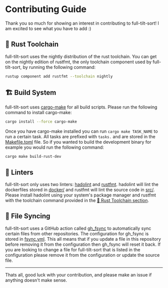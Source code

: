 # Contributing Guide

Thank you so much for showing an interest in contributing to full-tilt-sort! I am excited to see what you have to add :)

## 🦀 Rust Toolchain

full-tilt-sort uses the nightly distribution of the rust toolchain. You can get on the nightly edition of rustfmt, the only toolchain component used by full-tilt-sort, by running the following command:

```bash
rustup component add rustfmt --toolchain nightly
```

## 🏗️ Build System

full-tilt-sort uses [cargo-make](https://github.com/sagiegurari/cargo-make) for all build scripts. Please run the following command to install cargo-make:

```bash
cargo install --force cargo-make
```

Once you have cargo-make installed you can run `cargo make TASK_NAME` to run a certain task. All tasks are prefixed with `tasks.` and are stored in the [Makefile.toml](Makefile.toml) file. So if you wanted to build the development binary for example you would run the following command:

```bash
cargo make build-rust-dev
```

## 🧪 Linters

full-tilt-sort only uses two linters: [hadolint](https://github.com/hadolint/hadolint) and [rustfmt](https://github.com/rust-lang/rustfmt). hadolint will lint the dockerfiles stored in [docker/](docker/) and rustfmt will lint the source code in [src/](src/). Please install hadolint using your system's package manager and rustfmt with the toolchain command provided in the [🦀 Rust Toolchain section](#-rust-toolchain).

## 🔄 File Syncing

full-tilt-sort uses a GitHub action called [gh_fsync](https://github.com/Matt-Gleich/gh_fsync) to automatically sync certain files from other repositories. The configuration for gh_fsync is stored in [fsync.yml](fsync.yml). This all means that if you update a file in this repository before removing it from the configuration then gh_fsync will reset it back. If you are looking to change a file for full-tilt-sort that is listed in the configuration please remove it from the configuration or update the source file.

---

Thats all, good luck with your contribution, and please make an issue if anything doesn't make sense.
